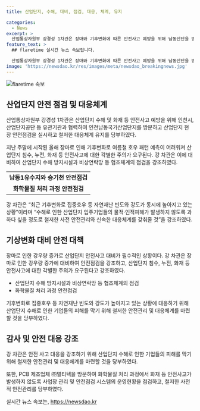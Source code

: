 ```yaml
---
title: 산업단지, 수해, 대비, 점검, 대응, 체계, 유지

categories:
  - News
excerpt: >
  산업통상자원부 강경성 1차관은 장마와 기후변화에 따른 안전사고 예방을 위해 남동산단을 방문하며 산업단지의 현장 안전을 점검하고 대응체계를 당부했다. 기업의 화재 및 수해 대비에 주의를 촉구하며, PCB 제조업체를 방문하여 사전 안전관리를 강조했다. 강 차관은 자연재난으로부터 기업과 인적피해를 막기 위해 철저한 대비체계를 제시했다. (150자)
feature_text: >
  ## flaretime 실시간 뉴스 속보입니다.

  산업통상자원부 강경성 1차관은 장마와 기후변화에 따른 안전사고 예방을 위해 남동산단을 방문하며 산업단지의 현장 안전을 점검하고 대응체계를 당부했다. 기업의 화재 및 수해 대비에 주의를 촉구하며, PCB 제조업체를 방문하여 사전 안전관리를 강조했다. 강 차관은 자연재난으로부터 기업과 인적피해를 막기 위해 철저한 대비체계를 제시했다. (150자)
image: 'https://newsdao.kr/res/images/meta/newsdao_breakingnews.jpg'
---
```


<p><img src="https://newsdao.kr/res/images/meta/newsdao_breakingnews.jpg" alt="flaretime 속보" /></p>

<h2 data-ke-size="size26">산업단지 안전 점검 및 대응체계</h2>

<p data-ke-size="size16">산업통상자원부 강경성 1차관은 산업단지 수해 및 화재 등 안전사고 예방을 위해 인천시, 산업단지공단 등 유관기관과 협력하여 인천남동국가산업단지를 방문하고 산업단지 현장 안전점검을 실시하고 철저한 대응체계 유지를 당부하였다.</p>

<p data-ke-size="size16">지난 주말에 시작된 올해 장마로 인해 기후변화로 여름철 호우 패턴 예측이 어려워져 산업단지 침수, 누전, 화재 등 안전사고에 대한 각별한 주의가 요구된다. 강 차관은 이에 대비하여 산업단지 수해 방지시설과 비상연락망 등 협조체계의 점검을 강조하였다.</p>

<table>
   <tbody>
      <tr>
         <td style="text-align: center; height: 17px;"><b>남동1유수지와 승기천 안전점검</b></td>
      </tr>
      <tr>
         <td style="text-align: center; height: 17px;"><b>화학물질 처리 과정 안전점검</b></td>
      </tr>
   </tbody>
</table>

<p data-ke-size="size16">강 차관은 “최근 기후변화로 집중호우 등 자연재난 빈도와 강도가 동시에 높아지고 있는 상황”이라며 “수해로 인한 산업단지 입주기업들의 물적·인적피해가 발생하지 않도록 과하다 싶을 정도로 철저한 사전 안전관리와 신속한 대응체계를 갖춰줄 것”을 강조하였다.</p>

<h2 data-ke-size="size26">기상변화 대비 안전 대책</h2>

<p data-ke-size="size16">장마로 인한 강우량 증가로 산업단지 안전사고 대비가 필수적인 상황이다. 강 차관은 장마로 인한 강우량 증가에 대비하여 안전점검을 강조하고, 산업단지 침수, 누전, 화재 등 안전사고에 대한 각별한 주의가 요구된다고 강조하였다.</p>

<ul>
   <li>산업단지 수해 방지시설과 비상연락망 등 협조체계의 점검</li>
   <li>화학물질 처리 과정 안전점검</li>
</ul>

<p data-ke-size="size16">기후변화로 집중호우 등 자연재난 빈도와 강도가 높아지고 있는 상황에 대응하기 위해 산업단지 수해로 인한 기업들의 피해를 막기 위해 철저한 안전관리 및 대응체계를 마련할 것을 당부하였다.</p>

<h2 data-ke-size="size26">감사 및 안전 대응 강조</h2>

<p data-ke-size="size16">강 차관은 안전 사고 대응을 강조하기 위해 산업단지 수해로 인한 기업들의 피해를 막기 위해 철저한 안전관리 및 대응체계를 마련할 것을 당부하였다.</p>

<p data-ke-size="size16">또한, PCB 제조업체 ㈜멀티텍을 방문하여 화학물질 처리 과정에서 화재 등 안전사고가 발생하지 않도록 사업장 관리 및 안전점검 시스템의 운영현황을 점검하고, 철저한 사전적 안전관리를 당부하였다.</p>
실시간 뉴스 속보는, <a href="https://newsdao.kr" rel="dofollow">https://newsdao.kr</a>


